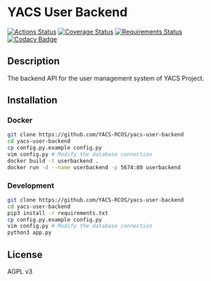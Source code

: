 # YACS User Backend
[![Actions Status](https://github.com/123joshuawu/yacs-user-backend/workflows/Simple%20Pytest/badge.svg?branch=master)](https://github.com/123joshuawu/yacs-user-backend/actions)
[![Coverage Status](https://coveralls.io/repos/github/123joshuawu/yacs-user-backend/badge.svg?branch=master)](https://coveralls.io/github/123joshuawu/yacs-user-backend?branch=master)
[![Requirements Status](https://requires.io/github/123joshuawu/yacs-user-backend/requirements.svg?branch=master)](https://requires.io/github/123joshuawu/yacs-user-backend/requirements/?branch=master)
[![Codacy Badge](https://api.codacy.com/project/badge/Grade/261c6aca0498403b83c9cefb60709a4e)](https://www.codacy.com/manual/123joshuawu/yacs-user-backend?utm_source=github.com&amp;utm_medium=referral&amp;utm_content=123joshuawu/yacs-user-backend&amp;utm_campaign=Badge_Grade)

## Description
The backend API for the user management system of YACS Project.

## Installation

### Docker
```bash
git clone https://github.com/YACS-RCOS/yacs-user-backend
cd yacs-user-backend
cp config.py.example config.py
vim config.py # Modify the database connection
docker build -t userbackend .
docker run -d --name userbackend -p 5674:80 userbackend
```

### Development
```bash
git clone https://github.com/YACS-RCOS/yacs-user-backend
cd yacs-user-backend
pip3 install -r requirements.txt
cp config.py.example config.py
vim config.py # Modify the database connection
python3 app.py
```

## License
AGPL v3
